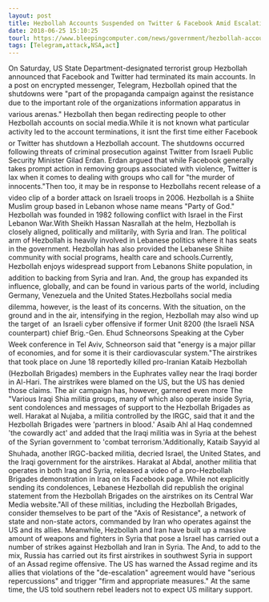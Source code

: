 ```yaml
---
layout: post
title: Hezbollah Accounts Suspended on Twitter & Facebook Amid Escalation With Israel
date: 2018-06-25 15:10:25
tourl: https://www.bleepingcomputer.com/news/government/hezbollah-accounts-suspended-on-twitter-and-facebook-amid-escalation-with-israel/
tags: [Telegram,attack,NSA,act]
---
```

On Saturday, US State Department-designated terrorist group Hezbollah announced that Facebook and Twitter had terminated its main accounts. In a post on encrypted messenger, Telegram, Hezbollah opined that the shutdowns were "part of the propaganda campaign against the resistance due to the important role of the organizations information apparatus in various arenas." Hezbollah then began redirecting people to other Hezbollah accounts on social media.While it is not known what particular activity led to the account terminations, it isnt the first time either Facebook or Twitter has shutdown a Hezbollah account. The shutdowns occurred following threats of criminal prosecution against Twitter from Israeli Public Security Minister Gilad Erdan. Erdan argued that while Facebook generally takes prompt action in removing groups associated with violence, Twitter is lax when it comes to dealing with groups who call for "the murder of innocents."Then too, it may be in response to Hezbollahs recent release of a video clip of a border attack on Israeli troops in 2006. Hezbollah is a Shiite Muslim group based in Lebanon whose name means "Party of God." Hezbollah was founded in 1982 following conflict with Israel in the First Lebanon War.With Sheikh Hassan Nasrallah at the helm, Hezbollah is closely aligned, politically and militarily, with Syria and Iran. The political arm of Hezbollah is heavily involved in Lebanese politics where it has seats in the government. Hezbollah has also provided the Lebanese Shiite community with social programs, health care and schools.Currently, Hezbollah enjoys widespread support from Lebanons Shiite population, in addition to backing from Syria and Iran. And, the group has expanded its influence, globally, and can be found in various parts of the world, including Germany, Venezuela and the United States.Hezbollahs social media dilemma, however, is the least of its concerns. With the situation, on the ground and in the air, intensifying in the region, Hezbollah may also wind up the target of  an Israeli cyber offensive if former Unit 8200 (the Israeli NSA counterpart) chief Brig.-Gen. Ehud Schneorsons Speaking at the Cyber Week conference in Tel Aviv, Schneorson said that "energy is a major pillar of economies, and for some it is their cardiovascular system."The airstrikes that took place on June 18 reportedly killed pro-Iranian Kataib Hezbollah (Hezbollah Brigades) members in the Euphrates valley near the Iraqi border in Al-Hari. The airstrikes were blamed on the US, but the US has denied those claims. The air campaign has, however, garnered even more The "Various Iraqi Shia militia groups, many of which also operate inside Syria, sent condolences and messages of support to the Hezbollah Brigades as well. Harakat al Nujaba, a militia controlled by the IRGC, said that it and the Hezbollah Brigades were 'partners in blood.' Asaib Ahl al Haq condemned 'the cowardly act' and added that the Iraqi militia was in Syria at the behest of the Syrian government to 'combat terrorism.'Additionally, Kataib Sayyid al Shuhada, another IRGC-backed militia, decried Israel, the United States, and the Iraqi government for the airstrikes. Harakat al Abdal, another militia that operates in both Iraq and Syria, released a video of a pro-Hezbollah Brigades demonstration in Iraq on its Facebook page. While not explicitly sending its condolences, Lebanese Hezbollah did republish the original statement from the Hezbollah Brigades on the airstrikes on its Central War Media website."All of these militias, including the Hezbollah Brigades, consider themselves to be part of the "Axis of Resistance", a network of state and non-state actors, commanded by Iran who operates against the US and its allies. Meanwhile, Hezbollah and Iran have built up a massive amount of weapons and fighters in Syria that pose a Israel has carried out a number of strikes against Hezbollah and Iran in Syria. The And, to add to the mix, Russia has carried out its first airstrikes in southwest Syria in support of an Assad regime offensive. The US has warned the Assad regime and its allies that violations of the "de-escalation" agreement would have "serious repercussions" and trigger "firm and appropriate measures." At the same time, the US told southern rebel leaders not to expect US military support.